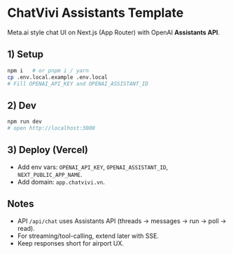 # ChatVivi Assistants Template

Meta.ai style chat UI on Next.js (App Router) with OpenAI **Assistants API**.

## 1) Setup
```bash
npm i   # or pnpm i / yarn
cp .env.local.example .env.local
# Fill OPENAI_API_KEY and OPENAI_ASSISTANT_ID
```

## 2) Dev
```bash
npm run dev
# open http://localhost:3000
```

## 3) Deploy (Vercel)
- Add env vars: `OPENAI_API_KEY`, `OPENAI_ASSISTANT_ID`, `NEXT_PUBLIC_APP_NAME`.
- Add domain: `app.chatvivi.vn`.

## Notes
- API `/api/chat` uses Assistants API (threads → messages → run → poll → read).
- For streaming/tool-calling, extend later with SSE.
- Keep responses short for airport UX.
